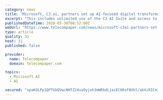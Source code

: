 ```yaml
---
category: news
title: "Microsoft, C3.ai, partners set up AI-focused digital transformation institute"
excerpt: "This includes unlimited use of the C3 AI Suite and access to the Microsoft Azure cloud platform, plus access to the Blue Waters supercomputer at the National Centre for Super Computing Applications at UIUC."
publishedDateTime: 2020-03-30T08:52:00Z
webUrl: "https://www.telecompaper.com/news/microsoft-c3ai-partners-set-up-ai-focused-digital-transformation-institute--1332439"
type: article
quality: 31
heat: 31
published: false

provider:
  name: Telecompaper
  domain: telecompaper.com

topics:
  - Microsoft AI
  - AI

secured: "xpaKOLPp1QPTGbQVwcNHTZ24vaOyjoh3mWRkdLjazEC06sF8Uhl/akXiRICm3++SM0oHdt2Kb5ovgDcse30LRIhk1l6vor9w/3CkrAzE2udipeJH0nNOgpkZPbDTsRBzkBKgkls/U56opN9h9Z6pDHcV6KBEmbRQbMx8onFN2fQZBf+o5BfmMRA7K2j96C5hzniz1e+UiLGJdKdduENey5/zEhcrY1kCoWLtiRHT1CjGCpEhTRZxkUoJfnK1FWCpFTmeQa6x4YnQ8+kKrRz3bQCSooEkDgcpAJnYvxN5B4SC0vPuhxSsjB4ysAc5Qb0K;E617kF1HfhbKC9hdh5wkOA=="
---
```


